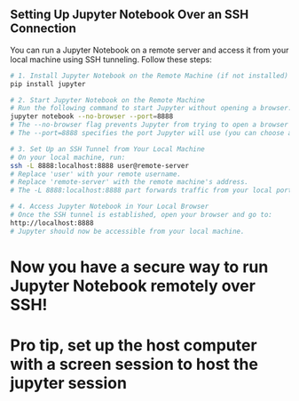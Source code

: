 ## Setting Up Jupyter Notebook Over an SSH Connection

You can run a Jupyter Notebook on a remote server and access it from your local machine using SSH tunneling. Follow these steps:

```sh
# 1. Install Jupyter Notebook on the Remote Machine (if not installed)
pip install jupyter

# 2. Start Jupyter Notebook on the Remote Machine
# Run the following command to start Jupyter without opening a browser:
jupyter notebook --no-browser --port=8888
# The --no-browser flag prevents Jupyter from trying to open a browser on the remote machine.
# The --port=8888 specifies the port Jupyter will use (you can choose a different port if needed).

# 3. Set Up an SSH Tunnel from Your Local Machine
# On your local machine, run:
ssh -L 8888:localhost:8888 user@remote-server
# Replace 'user' with your remote username.
# Replace 'remote-server' with the remote machine's address.
# The -L 8888:localhost:8888 part forwards traffic from your local port 8888 to the remote port 8888.

# 4. Access Jupyter Notebook in Your Local Browser
# Once the SSH tunnel is established, open your browser and go to:
http://localhost:8888
# Jupyter should now be accessible from your local machine.

```
# Now you have a secure way to run Jupyter Notebook remotely over SSH!
# Pro tip, set up the host computer with a screen session to host the jupyter session 
